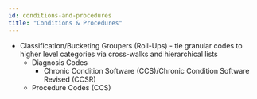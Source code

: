 ```yaml
---
id: conditions-and-procedures
title: "Conditions & Procedures"
---
```


- Classification/Bucketing Groupers (Roll-Ups) - tie granular codes to higher level categories via cross-walks and hierarchical lists
    - Diagnosis Codes
        - Chronic Condition Software (CCS)/Chronic Condition Software Revised (CCSR)
    - Procedure Codes (CCS)